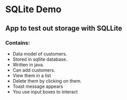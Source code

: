 # SQLite Demo
## App to test out storage with SQLLite
### Contains:
- Data model of customers.
- Stored in sqllite database.
- Written in java.
- Can add customers.
- View them in a list
- Delete them by clicking on them.
- Toast message appears 
- You use input boxes to interact
